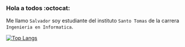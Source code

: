 ### Hola a todos :octocat:
Me llamo `Salvador` soy estudiante del instituto `Santo Tomas` de la carrera `Ingenieria en Informatica`.

[![Top Langs](https://github-readme-stats.vercel.app/api/top-langs/?username=salvamn&layout=compact)](https://github.com/anuraghazra/github-readme-stats)

<!--
**salvamn/salvamn** is a ✨ _special_ ✨ repository because its `README.md` (this file) appears on your GitHub profile.

Here are some ideas to get you started:


- 🔭 I’m currently working on ...
- 🌱 I’m currently learning ...
- 👯 I’m looking to collaborate on ...
- 🤔 I’m looking for help with ...
- 💬 Ask me about ...
- 📫 How to reach me: ...
- 😄 Pronouns: ...
- ⚡ Fun fact: ...
-->
